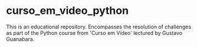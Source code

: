 # curso_em_video_python
 This is an educational repository. Encompasses the resolution of challenges as part of the Python course from 'Curso em Vídeo' lectured by Gustavo Guanabara.
